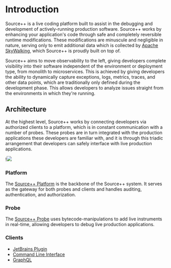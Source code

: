 # Introduction

Source++ is a live coding platform built to assist in the debugging and development of actively-running
production software. Source++ works by enhancing your application's code through safe and completely reversible runtime
modifications. These modifications are minuscule and negligible in nature, serving only to emit additional
data which is collected by [Apache SkyWalking](https://skywalking.apache.org), which Source++ is proudly built on top of.

Source++ aims to move observability to the left, giving developers complete visibility into their software independent
of the environment or deployment type, from monolith to microservices. This is achieved by giving developers the ability
to dynamically capture exceptions, logs, metrics, traces, and other data points, which are traditionally only defined during the
development phase. This allows developers to analyze issues straight from the environments in which they're running.

## Architecture

At the highest level, Source++ works by connecting developers via authorized clients to a platform, which is in constant
communication with a number of probes. These probes are in turn integrated with the production applications these developers are
familiar with, and it is through this triadic arrangement that developers can safely interface with live production applications.

!![](../assets/diagrams/spp-architecture.svg)

### Platform

The [Source++ Platform](../implementation/tools/platform/) is the backbone of the Source++ system. It serves
as the gateway for both probes and clients and handles auditing, authentication, and authorization.

### Probe

The [Source++ Probe](../implementation/tools/probe/) uses bytecode-manipulations to add live instruments in real-time, allowing developers to debug live production applications.

### Clients

- [JetBrains Plugin](../implementation/tools/clients/jetbrains-plugin.md)
- [Command Line Interface](../implementation/tools/clients/cli.md)
- [GraphQL](../implementation/tools/clients/graphql.md)
